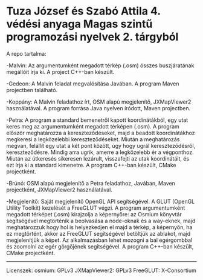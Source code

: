 Tuza József és Szabó Attila 4. védési anyaga Magas szintű programozási nyelvek 2. tárgyból
============================================

A repo tartalma:

-Malvin:
Az argumentumként megadott térkép (.osm) összes buszjáratának megállóit írja ki.
A project C++-ban készült.

-Gedeon:
A Malvin feladat megvalósítása Javában.
A program Maven projectben található.

-Koppány:
A Malvin feladathoz írt, OSM alapú megjelenítő, JXMapViewer2 használatával.
A program forrása Java nyelven íródott, Maven projectben.

-Petra:
A program a standard bemenetről kapott koordinátákból, egy utat keres meg az argumentumként megadott térképen (.osm).
A program először meghatározza a kereszteződéseket, majd a beadott koordinátákhoz megkeresi a legközelebbi kereszteződéseket. Miután a meghatározás megvan, felállít egy utat a két pont között, úgy hogy ugrál kereszteződésről, kereszteződésre. Mindig arra ugrik, amerre a legközelebb ér a végponthoz.
Miután az útkeresés sikeresen lezárult, visszafejti az utak koordinátáit, és ezt írja ki a standard kimenetre.
A program C++-ban készült, CMake projectként.

-Brúnó:
OSM alapú megjelenítő a Petra feladathoz, Javában, Maven projectként, JXMapViewer2 használatával.

-Megjelenítő:
Saját megjelenítő OpenGL API segítségével. A GLUT (OpenGL Utility Toolkit) kezelését a FreeGLUT végzi.
A program argumentumként megadott térképet (.osm) kirajzolja a képernyőre: az Osmium könyvtár segítségével megtörténik a beolvasása a node-oknak és a way-eknek, majd meghatározzuk hogy hol is helyezkedjen el majd a térkép, a képernyőn, ha ez megtörtént, akkor az FreeGLUT segítségével betöltjük az ablakot, majd megjelenítjük a képet.
Az alkalmazásban lehet mozogni a bal egérgombbal és zoomolni az egér görgőjének segítségével.
A program C++-ban készült, CMake projectként.

-----------------------
Licenszek:
osmium: GPLv3
JXMapViewer2: GPLv3
FreeGLUT: X-Consortium
